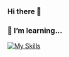 ### Hi there 👋

### 🌱 I’m learning...

[![My Skills](https://skillicons.dev/icons?i=js,ts,html,css,sass,react,nextjs,prisma,nestjs,ruby,rails,php,laravel,git,docker)](https://skillicons.dev)


